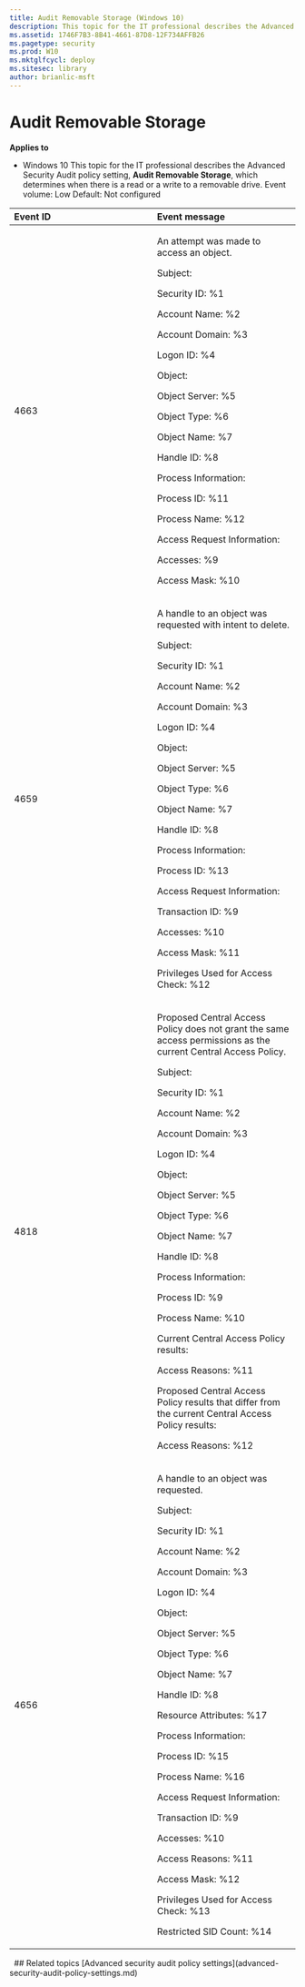 ```yaml
---
title: Audit Removable Storage (Windows 10)
description: This topic for the IT professional describes the Advanced Security Audit policy setting, Audit Removable Storage, which determines when there is a read or a write to a removable drive.
ms.assetid: 1746F7B3-8B41-4661-87D8-12F734AFFB26
ms.pagetype: security
ms.prod: W10
ms.mktglfcycl: deploy
ms.sitesec: library
author: brianlic-msft
---
```

# Audit Removable Storage
**Applies to**
-   Windows 10
This topic for the IT professional describes the Advanced Security Audit policy setting, **Audit Removable Storage**, which determines when there is a read or a write to a removable drive.
Event volume: Low
Default: Not configured
<table>
<colgroup>
<col width="50%" />
<col width="50%" />
</colgroup>
<thead>
<tr class="header">
<th align="left">Event ID</th>
<th align="left">Event message</th>
</tr>
</thead>
<tbody>
<tr class="odd">
<td align="left"><p>4663</p></td>
<td align="left"><p>An attempt was made to access an object.</p>
<p>Subject:</p>
<p>Security ID: %1</p>
<p>Account Name: %2</p>
<p>Account Domain: %3</p>
<p>Logon ID: %4</p>
<p>Object:</p>
<p>Object Server: %5</p>
<p>Object Type: %6</p>
<p>Object Name: %7</p>
<p>Handle ID: %8</p>
<p>Process Information:</p>
<p>Process ID: %11</p>
<p>Process Name: %12</p>
<p>Access Request Information:</p>
<p>Accesses: %9</p>
<p>Access Mask: %10</p></td>
</tr>
<tr class="even">
<td align="left"><p>4659</p></td>
<td align="left"><p>A handle to an object was requested with intent to delete.</p>
<p>Subject:</p>
<p>Security ID: %1</p>
<p>Account Name: %2</p>
<p>Account Domain: %3</p>
<p>Logon ID: %4</p>
<p>Object:</p>
<p>Object Server: %5</p>
<p>Object Type: %6</p>
<p>Object Name: %7</p>
<p>Handle ID: %8</p>
<p>Process Information:</p>
<p>Process ID: %13</p>
<p>Access Request Information:</p>
<p>Transaction ID: %9</p>
<p>Accesses: %10</p>
<p>Access Mask: %11</p>
<p>Privileges Used for Access Check: %12</p></td>
</tr>
<tr class="odd">
<td align="left"><p>4818</p></td>
<td align="left"><p>Proposed Central Access Policy does not grant the same access permissions as the current Central Access Policy.</p>
<p>Subject:</p>
<p>Security ID: %1</p>
<p>Account Name: %2</p>
<p>Account Domain: %3</p>
<p>Logon ID: %4</p>
<p>Object:</p>
<p>Object Server: %5</p>
<p>Object Type: %6</p>
<p>Object Name: %7</p>
<p>Handle ID: %8</p>
<p>Process Information:</p>
<p>Process ID: %9</p>
<p>Process Name: %10</p>
<p>Current Central Access Policy results:</p>
<p>Access Reasons: %11</p>
<p>Proposed Central Access Policy results that differ from the current Central Access Policy results:</p>
<p>Access Reasons: %12</p></td>
</tr>
<tr class="even">
<td align="left"><p>4656</p></td>
<td align="left"><p>A handle to an object was requested.</p>
<p>Subject:</p>
<p>Security ID: %1</p>
<p>Account Name: %2</p>
<p>Account Domain: %3</p>
<p>Logon ID: %4</p>
<p>Object:</p>
<p>Object Server: %5</p>
<p>Object Type: %6</p>
<p>Object Name: %7</p>
<p>Handle ID: %8</p>
<p>Resource Attributes: %17</p>
<p>Process Information:</p>
<p>Process ID: %15</p>
<p>Process Name: %16</p>
<p>Access Request Information:</p>
<p>Transaction ID: %9</p>
<p>Accesses: %10</p>
<p>Access Reasons: %11</p>
<p>Access Mask: %12</p>
<p>Privileges Used for Access Check: %13</p>
<p>Restricted SID Count: %14</p></td>
</tr>
</tbody>
</table>
 
## Related topics
[Advanced security audit policy settings](advanced-security-audit-policy-settings.md)
 
 
